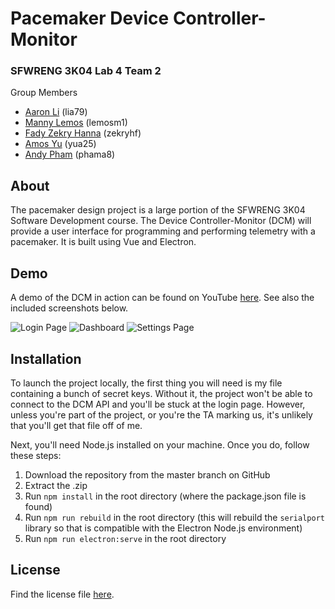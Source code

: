 # Pacemaker Device Controller-Monitor

### SFWRENG 3K04 Lab 4 Team 2

Group Members
- [Aaron Li](https://github.com/aaronhsli) (lia79)
- [Manny Lemos](https://github.com/MannyLemos) (lemosm1)
- [Fady Zekry Hanna](https://github.com/fzhanna) (zekryhf)
- [Amos Yu](https://github.com/amosyu2000) (yua25)
- [Andy Pham](https://github.com/aonday) (phama8)

## About

The pacemaker design project is a large portion of the SFWRENG 3K04 Software Development course. The Device Controller-Monitor (DCM) will provide a user interface for programming and performing telemetry with a pacemaker. It is built using Vue and Electron. 

## Demo

A demo of the DCM in action can be found on YouTube [here](https://youtu.be/Ym9aaLC6m6M). See also the included screenshots below.

![Login Page](https://user-images.githubusercontent.com/46848538/101964209-9d229580-3bde-11eb-86eb-6929462a7a74.jpg "Login Page")
![Dashboard](https://user-images.githubusercontent.com/46848538/101964211-9dbb2c00-3bde-11eb-9252-031a3caad8ee.jpg "Dashboard")
![Settings Page](https://user-images.githubusercontent.com/46848538/101964210-9dbb2c00-3bde-11eb-90fc-9f5578750e00.jpg "Settings Page")

## Installation

To launch the project locally, the first thing you will need is my file containing a bunch of secret keys. Without it, the project won't be able to connect to the DCM API and you'll be stuck at the login page. However, unless you're part of the project, or you're the TA marking us, it's unlikely that you'll get that file off of me.

Next, you'll need Node.js installed on your machine. Once you do, follow these steps:

1. Download the repository from the master branch on GitHub
2. Extract the .zip
3. Run `npm install` in the root directory (where the package.json file is found)
4. Run `npm run rebuild` in the root directory (this will rebuild the `serialport` library so that is compatible with the Electron Node.js environment)
5. Run `npm run electron:serve` in the root directory

## License

Find the license file [here](https://github.com/amosyu2000/pacemaker-dcm/blob/main/LICENSE).
